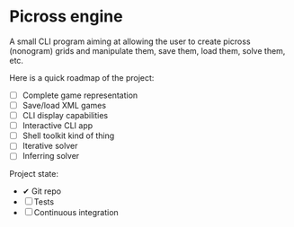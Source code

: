 # Picross engine

A small CLI program aiming at allowing the user to create picross (nonogram) grids and manipulate them, save them, load them, solve them, etc.  

Here is a quick roadmap of the project:  

- ☐ Complete game representation  
- ☐ Save/load XML games  
- ☐ CLI display capabilities  
- ☐ Interactive CLI app  
- ☐ Shell toolkit kind of thing  
- ☐ Iterative solver  
- ☐ Inferring solver  

Project state:  

- ✔ Git repo  
- ☐ Tests  
- ☐ Continuous integration  
